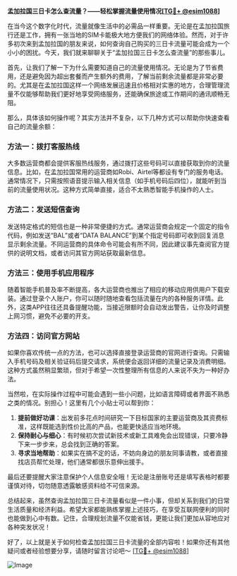 **孟加拉国三日卡怎么查流量？——轻松掌握流量使用情况[[TG💪+ @esim1088](https://t.me/s/esim1088)]**

在当今这个数字化时代，流量就像生活中的必需品一样重要。无论是在孟加拉国旅行还是工作，拥有一张当地的SIM卡能极大地方便我们的网络体验。然而，对于许多初次来到孟加拉国的朋友来说，如何查询自己购买的三日卡流量可能会成为一个小小的困扰。今天，我们就来聊聊关于“孟加拉国三日卡怎么查流量”的那些事儿。

首先，让我们了解一下为什么需要知道自己的流量使用情况。无论是为了节省费用，还是避免因为超出套餐而产生额外的费用，了解当前剩余流量都是非常必要的。尤其是在孟加拉国这样一个网络发展迅速且价格相对实惠的地方，合理管理流量不仅能够帮助我们更好地享受网络服务，还能确保旅途或工作期间的通讯顺畅无阻。

那么，具体该如何操作呢？其实方法并不复杂，以下几种方式可以帮助你快速查看自己的流量余额：

### 方法一：拨打客服热线

大多数运营商都会提供客服热线服务，通过拨打这些号码可以直接获取到你的流量信息。比如，在孟加拉国常用的运营商如Robi、Airtel等都设有专门的服务电话。通常情况下，只需按照语音提示输入相关信息（如手机号码后四位），就能听到当前的流量使用状况。这种方式简单直接，适合不太熟悉智能手机操作的人士。

### 方法二：发送短信查询

发送特定格式的短信也是一种非常便捷的方式。通常运营商会规定一个固定的指令代码，例如发送“BAL”或者“DATA BALANCE”到某个指定号码即可收到回复消息显示剩余流量。不同运营商的具体命令可能会有所不同，因此建议事先查阅官方提供的说明文档，或者访问其官方网站获取最新信息。

### 方法三：使用手机应用程序

随着智能手机普及率不断提高，各大运营商也推出了相应的移动应用供用户下载安装。通过登录个人账户，你可以随时随地查看包括流量在内的各种服务详情。此外，这类APP往往还具备提醒功能，当接近限额时会自动发出警告，让你及时调整上网习惯，避免不必要的开支。

### 方法四：访问官方网站

如果你喜欢传统一点的方法，也可以选择直接登录运营商的官网进行查询。只需输入手机号码及相关验证码后提交请求，系统便会返回详细的流量记录及消费明细。这种方式虽然稍显繁琐，但对于希望一次性整理所有信息的人来说不失为一种好办法。

当然啦，在实际操作过程中可能会遇到一些小问题，比如语言障碍或者界面不熟悉之类的情况。别担心！这里有几个小贴士可以帮到你：

1. **提前做好功课**：出发前多花点时间研究一下目标国家的主要运营商及其资费标准，这样既能选到性价比高的产品，也能更快适应当地环境。
2. **保持耐心与细心**：有时候初次尝试新技术或新工具难免会出现错误，只要冷静下来一步步来，总会找到正确的答案。
3. **寻求当地帮助**：如果实在搞不定的话，不妨向身边的朋友同事请教，或者直接找店员帮忙处理，他们通常都很乐意伸出援手。

最后还要提醒大家注意保护个人信息安全哦！无论是注册账号还是填写表格时都要谨慎对待，切勿随意透露敏感资料给不可信来源。

总结起来，虽然查询孟加拉国三日卡流量看似是一件小事，但却关系到我们的日常生活质量和经济利益。希望大家都能熟练掌握上述技巧，在享受互联网便利的同时也能做到心中有数。记住，合理规划流量不仅能省钱，更能让我们更加从容地应对各种突发状况！

好了，以上就是关于如何检查孟加拉国三日卡流量的全部内容啦！如果你还有其他疑问或者经验想要分享，请随时留言讨论吧～ [[TG💪+ @esim1088](https://t.me/s/esim1088)] 

![Image](https://i.postimg.cc/4NQfJmqS/Snipaste-2025-05-13-00-14-12.png)